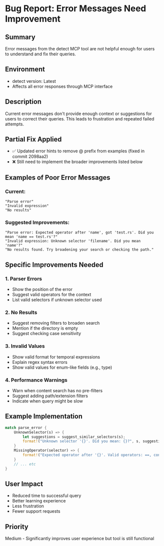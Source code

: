# Bug Report: Error Messages Need Improvement

## Summary
Error messages from the detect MCP tool are not helpful enough for users to understand and fix their queries.

## Environment
- detect version: Latest
- Affects all error responses through MCP interface

## Description
Current error messages don't provide enough context or suggestions for users to correct their queries. This leads to frustration and repeated failed attempts.

## Partial Fix Applied
- ✅ Updated error hints to remove @ prefix from examples (fixed in commit 2098aa2)
- ❌ Still need to implement the broader improvements listed below

## Examples of Poor Error Messages

### Current:
```
"Parse error"
"Invalid expression"
"No results"
```

### Suggested Improvements:
```
"Parse error: Expected operator after 'name', got 'test.rs'. Did you mean 'name == test.rs'?"
"Invalid expression: Unknown selector 'filename'. Did you mean 'name'?"
"No results found. Try broadening your search or checking the path."
```

## Specific Improvements Needed

### 1. Parser Errors
- Show the position of the error
- Suggest valid operators for the context
- List valid selectors if unknown selector used

### 2. No Results
- Suggest removing filters to broaden search
- Mention if the directory is empty
- Suggest checking case sensitivity

### 3. Invalid Values
- Show valid format for temporal expressions
- Explain regex syntax errors
- Show valid values for enum-like fields (e.g., type)

### 4. Performance Warnings
- Warn when content search has no pre-filters
- Suggest adding path/extension filters
- Indicate when query might be slow

## Example Implementation

```rust
match parse_error {
    UnknownSelector(s) => {
        let suggestions = suggest_similar_selectors(s);
        format!("Unknown selector '{}'. Did you mean: {}?", s, suggestions.join(", "))
    }
    MissingOperator(selector) => {
        format!("Expected operator after '{}'. Valid operators: ==, contains, >, in [...]", selector)
    }
    // ... etc
}
```

## User Impact
- Reduced time to successful query
- Better learning experience
- Less frustration
- Fewer support requests

## Priority
Medium - Significantly improves user experience but tool is still functional